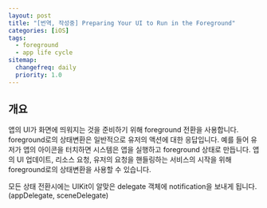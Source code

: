 ```yaml
---
layout: post
title: "[번역, 작성중] Preparing Your UI to Run in the Foreground"
categories: [iOS]
tags: 
  - foreground
  - app life cycle
sitemap:
  changefreq: daily
  priority: 1.0
---
```


## 개요

앱의 UI가 화면에 띄워지는 것을 준비하기 위해 foreground 전환을 사용합니다. foreground로의 상태변환은 일반적으로 유저의 액션에 대한 응답입니다. 예를 들어 유저가 앱의 아이콘을 터치하면 시스템은 앱을 실행하고 foreground 상태로 만듭니다. 앱의 UI 업데이트, 리소스 요청, 유저의 요청을 핸들링하는 서비스의 시작을 위해 foreground로의 상태변환을 사용할 수 있습니다.

모든 상태 전환시에는 UIKit이 알맞은 delegate 객체에 notification을 보내게 됩니다. (appDelegate, sceneDelegate)

